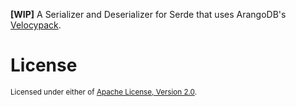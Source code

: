 **[WIP]** A Serializer and Deserializer for Serde that uses ArangoDB's [Velocypack](https://github.com/arangodb/velocypack).

# License

<sup>
Licensed under either of <a href="LICENSE-APACHE">Apache License, Version
2.0</a>.
</sup>
